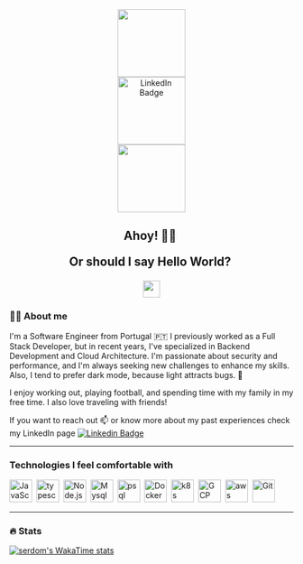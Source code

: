 <div id="header" align="center">
  <img src="https://media1.giphy.com/media/v1.Y2lkPTc5MGI3NjExeXBkbGw5eW0zbGV4eDJxOHQwYnN5dTk4NjVyeTAxanc0ejh1eW40eCZlcD12MV9pbnRlcm5hbF9naWZfYnlfaWQmY3Q9Zw/qgQUggAC3Pfv687qPC/giphy.gif" width="120"/>
</div>
<div id="badges" align="center">
  <a href="https://www.linkedin.com/in/sapdomingues/">
    <img src="https://img.shields.io/badge/LinkedIn-blue?style=for-the-badge&logo=linkedin&logoColor=white" alt="LinkedIn Badge" width="120"/>
  </a>
</div>
<div align="center">
   <img src="https://komarev.com/ghpvc/?username=sergio-domingues&style=for-the-badge&color=blue" alt="" width="120"/>
</div>

<h2  align="center">
  Ahoy! ️️🏴‍☠&nbsp;

Or should I say Hello World?&nbsp;

  <img src="https://media.giphy.com/media/hvRJCLFzcasrR4ia7z/giphy.gif" width="30px"/>
</h2>

### 👨‍💻 About me

I'm a Software Engineer from Portugal 🇵🇹 I previously worked as a Full Stack Developer, but in recent years, I've specialized in Backend Development and Cloud Architecture. I'm passionate about security and performance, and I'm always seeking new challenges to enhance my skills. Also, I tend to prefer dark mode, because light attracts bugs. 🐛

I enjoy working out, playing football, and spending time with my family in my free time. I also love traveling with friends!

If you want to reach out :mailbox: or know more about my past experiences check my LinkedIn page [![Linkedin Badge](https://img.shields.io/badge/-sapdomingues-blue?style=flat&logo=Linkedin&logoColor=white)](https://www.linkedin.com/in/sapdomingues/)

---

### Technologies I feel comfortable with

<div>
  <img src="https://cdn.jsdelivr.net/gh/devicons/devicon@latest/icons/javascript/javascript-original.svg" title="JavaScript" alt="JavaScript" width="40" height="40"/>&nbsp;
  <img src="https://cdn.jsdelivr.net/gh/devicons/devicon@latest/icons/typescript/typescript-original.svg" title="typescript" alt="typescript" width="40" height="40"/>&nbsp;
  <img src="https://cdn.jsdelivr.net/gh/devicons/devicon@latest/icons/nodejs/nodejs-original-wordmark.svg" title="Node.js" alt="Node.js" width="40" height="40"/>&nbsp;
  <img src="https://cdn.jsdelivr.net/gh/devicons/devicon@latest/icons/mysql/mysql-original.svg" title="Mysql" alt="Mysql" width="40" height="40"/>&nbsp;
  <img src="https://cdn.jsdelivr.net/gh/devicons/devicon@latest/icons/postgresql/postgresql-original.svg" title="psql" alt="psql" width="40" height="40"/>&nbsp;
  <img src="https://cdn.jsdelivr.net/gh/devicons/devicon@latest/icons/docker/docker-original-wordmark.svg" title="Docker" alt="Docker" width="40" height="40"/>&nbsp;
  <img src="https://cdn.jsdelivr.net/gh/devicons/devicon@latest/icons/kubernetes/kubernetes-original-wordmark.svg" title="k8s" alt="k8s" width="40" height="40"/>&nbsp;
  <img src="https://cdn.jsdelivr.net/gh/devicons/devicon@latest/icons/googlecloud/googlecloud-original.svg" title="GCP" alt="GCP" width="40" height="40"/>&nbsp;
  <img src="https://cdn.jsdelivr.net/gh/devicons/devicon@latest/icons/amazonwebservices/amazonwebservices-original-wordmark.svg" title="aws" alt="aws" width="40" height="40"/>&nbsp;  
  <img src="https://cdn.jsdelivr.net/gh/devicons/devicon@latest/icons/git/git-original-wordmark.svg" title="Git" alt="Git" width="40" height="40"/>
 <!-- <img src="https://cdn.jsdelivr.net/gh/devicons/devicon@latest/icons/react/react-original-wordmark.svg" title="React" alt="React" width="40" height="40"/>&nbsp;
  <img src="https://cdn.jsdelivr.net/gh/devicons/devicon@latest/icons/redux/redux-original.svg" title="Redux" alt="Redux " width="40" height="40"/>&nbsp; -->

</div>

---

### :fire: Stats

[![serdom's WakaTime stats](https://github-readme-stats.vercel.app/api/wakatime?username=serdom&layout=compact)](https://github.com/anuraghazra/github-readme-stats)
